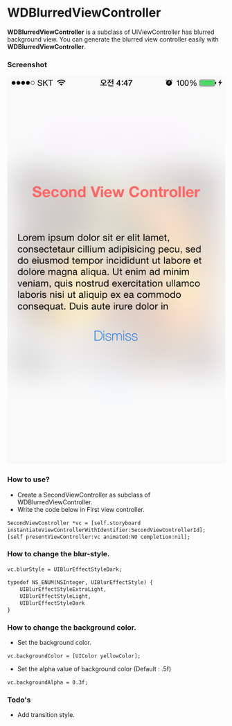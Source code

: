 # WDBlurredViewController

**WDBlurredViewController** is a subclass of UIViewController has blurred background view.
You can generate the blurred view controller easily with **WDBlurredViewController**.

### Screenshot
![Screenshot01](https://raw.githubusercontent.com/KimDarren/WDBlurredViewController/master/Screenshots/IMG_6389.PNG)

### How to use?

- Create a SecondViewController as subclass of WDBlurredViewController.
- Write the code below in First view controller.
```
SecondViewController *vc = [self.storyboard instantiateViewControllerWithIdentifier:SecondViewControllerId];
[self presentViewController:vc animated:NO completion:nil];
```

### How to change the blur-style.

```
vc.blurStyle = UIBlurEffectStyleDark;
```

```
typedef NS_ENUM(NSInteger, UIBlurEffectStyle) {
    UIBlurEffectStyleExtraLight,
    UIBlurEffectStyleLight,
    UIBlurEffectStyleDark
}
```

### How to change the background color.

- Set the background color.
```
vc.backgroundColor = [UIColor yellowColor];
```

- Set the alpha value of background color (Default : .5f)
```
vc.backgroundAlpha = 0.3f;
```

### Todo's

- Add transition style.
